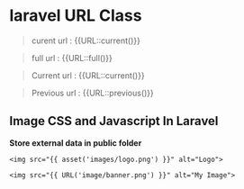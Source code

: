 # laravel URL Class

> curent url : {{URL::current()}}

> full url : {{URL::full()}}

> Current url : {{URL::current()}}

> Previous url : {{URL::previous()}}







## Image CSS and Javascript In Laravel

**Store external data in public folder**



```
<img src="{{ asset('images/logo.png') }}" alt="Logo">
```

```
<img src="{{ URL('image/banner.png') }}" alt="My Image">
```
